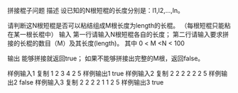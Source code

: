拼接棍子问题
描述
设已知的N根短棍的长度分别是：l1,l2,…,ln。

请判断这N根短棍是否可以粘结组成M根长度为length的长棍。
（每根短棍只能粘在某一根长棍中）
输入
第一行请输入N根短棍各自的长度； 第二行请输入要求拼接的长棍的数目（M）及其长度(length)。 其中 0 < M <N < 100

输出
能够拼接就返回true； 如果不能够拼接出完整的M根，返回false。

样例输入1 复制
1 2 3 4
2 5
样例输出1
true
样例输入2 复制
2 2 2 2 2
2 5
样例输出2
false
样例输入3 复制
 2 2 2 2 1 1
 2 5
样例输出3
true